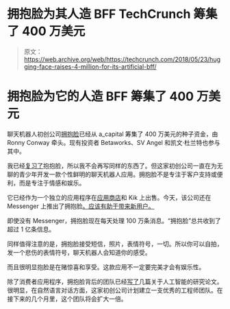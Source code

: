 # 拥抱脸为其人造 BFF TechCrunch 筹集了 400 万美元

> 原文：<https://web.archive.org/web/https://techcrunch.com/2018/05/23/hugging-face-raises-4-million-for-its-artificial-bff/>

# 拥抱脸为它的人造 BFF 筹集了 400 万美元

聊天机器人初创公司[拥抱脸](https://web.archive.org/web/20230220191957/http://huggingface.co/)已经从 a_capital 筹集了 400 万美元的种子资金，由 Ronny Conway 牵头。现有投资者 Betaworks、SV Angel 和凯文·杜兰特也参与其中。

我已经[复习了](https://web.archive.org/web/20230220191957/https://techcrunch.com/2017/03/09/hugging-face-wants-to-become-your-artificial-bff/)抱抱脸，所以我不会再写同样的东西了。但这家初创公司一直在为无聊的青少年开发一款个性鲜明的聊天机器人应用。拥抱脸不是专注于客户支持或便利，而是专注于情感和娱乐。

它已经作为一个独立的应用程序在[应用商店](https://web.archive.org/web/20230220191957/https://itunes.apple.com/us/app/hugging-face-your-robot-friend/id1020581003?mt=8)和 Kik 上出售。今天，该公司还在 Messenger 上推出了拥抱脸[。应该有助于带来新用户。](https://web.archive.org/web/20230220191957/http://m.me/huggingface)

即使没有 Messenger，拥抱脸现在每天处理 100 万条消息。“拥抱脸”总共收到了超过 1 亿条信息。

同样值得注意的是，拥抱脸接受短信，照片，表情符号，一切。所以你可以自拍，发一个悲伤的表情符号，聊天机器人会知道你的感受。

而且很明显抱脸是在赌惊喜和享受。这款应用不一定要完美才会有娱乐性。

除了消费者应用程序，拥抱脸背后的团队已经[写了](https://web.archive.org/web/20230220191957/https://huggingface.co/#tech)几篇关于人工智能的研究论文。很明显，在自然语言对话方面，这家初创公司计划建立一支优秀的工程师团队。在接下来的几个月里，这个团队将会扩大一倍。